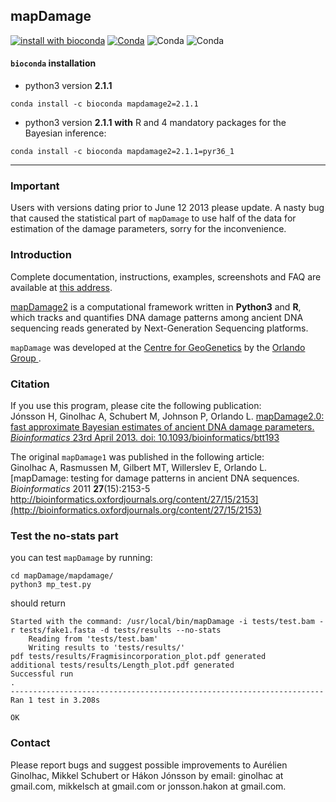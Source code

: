 ## mapDamage

[![install with bioconda](https://img.shields.io/badge/install%20with-bioconda-brightgreen.svg?style=flat)](http://bioconda.github.io/recipes/mapdamage2/README.html) [![Conda](https://img.shields.io/conda/dn/bioconda/mapdamage2.svg)](https://anaconda.org/bioconda/mapdamage2/files) ![Conda](https://anaconda.org/bioconda/mapdamage2/badges/latest_release_date.svg) ![Conda](https://anaconda.org/bioconda/mapdamage2/badges/version.svg)


#### `bioconda` installation

- python3 version **2.1.1**
```
conda install -c bioconda mapdamage2=2.1.1
```

- python3 version **2.1.1** **with** R and 4 mandatory packages for the Bayesian inference:
```
conda install -c bioconda mapdamage2=2.1.1=pyr36_1
```

---

### Important
Users with versions dating prior to June 12 2013 please update. A nasty bug that caused the statistical part of `mapDamage` to use half of the data for estimation of the damage parameters, sorry for the inconvenience.

### Introduction
Complete documentation, instructions, examples, screenshots and FAQ are available at [this address](http://ginolhac.github.io/mapDamage/).

[mapDamage2](http://geogenetics.ku.dk/publications/mapdamage2.0/) is a computational framework written in **Python3** and **R**, which tracks and quantifies DNA damage patterns
among ancient DNA sequencing reads generated by Next-Generation Sequencing platforms.

`mapDamage` was developed at the [Centre for GeoGenetics](http://geogenetics.ku.dk/) by the [Orlando Group ](http://geogenetics.ku.dk/research/research_groups/palaeomix_group/).


### Citation
If you use this program, please cite the following publication:  
Jónsson H, Ginolhac A, Schubert M, Johnson P, Orlando L.
[mapDamage2.0: fast approximate Bayesian estimates of ancient DNA damage parameters.
_Bioinformatics_ 23rd April 2013. doi: 10.1093/bioinformatics/btt193](http://bioinformatics.oxfordjournals.org/content/early/2013/05/17/bioinformatics.btt193)


The original `mapDamage1` was published in the following article:  
Ginolhac A, Rasmussen M, Gilbert MT, Willerslev E, Orlando L.
[mapDamage: testing for damage patterns in ancient DNA sequences. _Bioinformatics_ 2011 **27**(15):2153-5
http://bioinformatics.oxfordjournals.org/content/27/15/2153](http://bioinformatics.oxfordjournals.org/content/27/15/2153)


### Test the no-stats part

you can test `mapDamage` by running:

```
cd mapDamage/mapdamage/
python3 mp_test.py
```

should return
```
Started with the command: /usr/local/bin/mapDamage -i tests/test.bam -r tests/fake1.fasta -d tests/results --no-stats
	Reading from 'tests/test.bam'
	Writing results to 'tests/results/'
pdf tests/results/Fragmisincorporation_plot.pdf generated
additional tests/results/Length_plot.pdf generated
Successful run
.
----------------------------------------------------------------------
Ran 1 test in 3.208s

OK
```


### Contact
Please report bugs and suggest possible improvements to Aurélien Ginolhac, Mikkel Schubert or Hákon Jónsson by email:
ginolhac at gmail.com, mikkelsch at gmail.com or jonsson.hakon at gmail.com.
